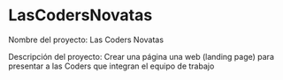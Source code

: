 # LasCodersNovatas

Nombre del proyecto: Las Coders Novatas

Descripción del proyecto: Crear una página una web (landing page) 
para presentar a las Coders que integran
el equipo de trabajo
